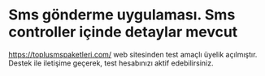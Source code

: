 # Sms gönderme uygulaması. Sms controller içinde detaylar mevcut
https://toplusmspaketleri.com/ web sitesinden test amaçlı üyelik açılmıştır. Destek ile iletişime geçerek, test hesabınızı aktif edebilirsiniz. 
